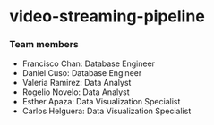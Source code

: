 # video-streaming-pipeline


### Team members

- Francisco Chan: Database Engineer
- Daniel Cuso: Database Engineer
- Valeria Ramirez: Data Analyst
- Rogelio Novelo: Data Analyst
- Esther Apaza: Data Visualization Specialist
- Carlos Helguera: Data Visualization Specialist